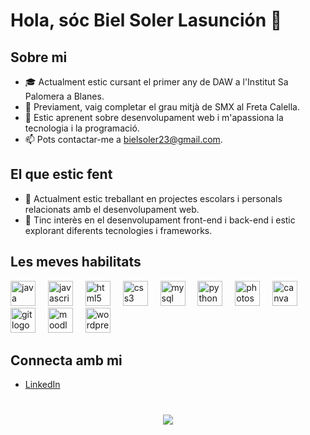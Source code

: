 # Hola, sóc Biel Soler Lasunción 👋

## Sobre mi
- 🎓 Actualment estic cursant el primer any de DAW a l'Institut Sa Palomera a Blanes.
- 💼 Previament, vaig completar el grau mitjà de SMX al Freta Calella.
- 🌱 Estic aprenent sobre desenvolupament web i m'apassiona la tecnologia i la programació.
- 📫 Pots contactar-me a bielsoler23@gmail.com.

## El que estic fent
- 🔭 Actualment estic treballant en projectes escolars i personals relacionats amb el desenvolupament web.
- 🌟 Tinc interès en el desenvolupament front-end i back-end i estic explorant diferents tecnologies i frameworks.

## Les meves habilitats

<div align="left">
  <img src="https://cdn.jsdelivr.net/gh/devicons/devicon/icons/java/java-original.svg" height="40" alt="java logo"  />
  <img width="12" />
  <img src="https://cdn.jsdelivr.net/gh/devicons/devicon/icons/javascript/javascript-original.svg" height="40" alt="javascript logo"  />
  <img width="12" />
  <img src="https://cdn.jsdelivr.net/gh/devicons/devicon/icons/html5/html5-original.svg" height="40" alt="html5 logo"  />
  <img width="12" />
  <img src="https://cdn.jsdelivr.net/gh/devicons/devicon/icons/css3/css3-original.svg" height="40" alt="css3 logo"  />
  <img width="12" />
  <img src="https://cdn.jsdelivr.net/gh/devicons/devicon/icons/mysql/mysql-original.svg" height="40" alt="mysql logo"  />
  <img width="12" />
  <img src="https://cdn.jsdelivr.net/gh/devicons/devicon/icons/python/python-original.svg" height="40" alt="python logo"  />
  <img width="12" />
  <img src="https://cdn.jsdelivr.net/gh/devicons/devicon/icons/photoshop/photoshop-plain.svg" height="40" alt="photoshop logo"  />
  <img width="12" />
  <img src="https://cdn.jsdelivr.net/gh/devicons/devicon/icons/canva/canva-original.svg" height="40" alt="canva logo"  />
  <img width="12" />
  <img src="https://cdn.jsdelivr.net/gh/devicons/devicon/icons/git/git-original.svg" height="40" alt="git logo"  />
  <img width="12" />
  <img src="https://cdn.jsdelivr.net/gh/devicons/devicon/icons/moodle/moodle-original.svg" height="40" alt="moodle logo"  />
  <img width="12" />
  <img src="https://cdn.jsdelivr.net/gh/devicons/devicon/icons/wordpress/wordpress-original.svg" height="40" alt="wordpress logo"  />
</div>

## Connecta amb mi
- [LinkedIn](https://www.linkedin.com/in/biel-soler-lasunci%C3%B3n-1734aa303/)
###

###
<br clear="both">

<div align="center">
  <img src="https://profile-counter.glitch.me/bielsoler23/count.svg?"  />
</div>


